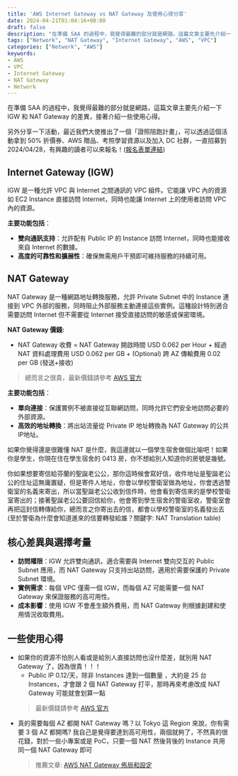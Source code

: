 ```yaml
---
title: 'AWS Internet Gateway vs NAT Gateway 及使用心得分享'
date: 2024-04-21T01:04:16+08:00
draft: false
description: "在準備 SAA 的過程中，我覺得最難的部分就是網路，這篇文章主要先介紹一下 IGW 和 NAT Gateway 的差異，接著介紹一些使用心得。"
tags: ["Network", "NAT Gateway", "Internet Gateway", "AWS", "VPC"]
categories: ["Network", "AWS"]
keywords:
- AWS
- VPC
- Internet Gateway
- NAT Gateway
- Network
---
```


在準備 SAA 的過程中，我覺得最難的部分就是網路，這篇文章主要先介紹一下 IGW 和 NAT Gateway 的差異，接著介紹一些使用心得。

另外分享一下活動，最近我們大使推出了一個「證照陪跑計畫」，可以透過這個活動拿到 50% 折價券、AWS 贈品、考照學習資源以及加入 DC 社群，一直招募到 2024/04/28，有興趣的讀者可以來報名！([報名表單連結](https://www.surveycake.com/s/nvwem))

## Internet Gateway (IGW)

IGW 是一種允許 VPC 與 Internet 之間通訊的 VPC 組件。它能讓 VPC 內的資源如 EC2 Instance 直接訪問 Internet，同時也能讓 Internet 上的使用者訪問 VPC 內的資源。

**主要功能包括**：

- **雙向通訊支持**：允許配有 Public IP 的 Instance 訪問 Internet，同時也能接收來自 Internet 的數據。
- **高度的可靠性和擴展性**：確保無需用戶干預即可維持服務的持續可用。

## NAT Gateway

NAT Gateway 是一種網路地址轉換服務，允許 Private Subnet 中的 Instance 連接到 VPC 外部的服務，同時阻止外部服務主動連接這些實例。這種設計特別適合需要訪問 Internet 但不需要從 Internet 接受直接訪問的敏感或保密環境。

**NAT Gateway 價錢:**

- NAT Gateway 收費 = NAT Gateway 開啟時間 USD 0.062 per Hour + 經過 NAT 資料處理費用 USD 0.062 per GB + (Optional) 跨 AZ 傳輸費用 0.02 per GB (發送+接收)

> 總而言之很貴，最新價錢請參考 [AWS 官方](https://aws.amazon.com/vpc/pricing/)

**主要功能包括**：

- **單向連接**：保護實例不被直接從互聯網訪問，同時允許它們安全地訪問必要的外部資源。
- **高效的地址轉換**：將出站流量從 Private IP 地址轉換為 NAT Gateway 的公共IP地址。

如果你覺得還是很難懂 NAT 是什麼，我這邊就以一個學生宿舍做個比喻吧！如果你是學生，你現在住在學生宿舍的 0413 房，你不想給別人知道你的房號是幾號。

你如果想要寄信給芬蘭的聖誕老公公，那你這時候會寫好信，收件地址是聖誕老公公的住址這無庸置疑，但是寄件人地址，你會以學校警衛室做為地址，你會透過警衛室的名義來寄出，所以當聖誕老公公收到信件時，他會看到寄信來的是學校警衛室寄出的；接著聖誕老公公要回信給你，他會寄到學生宿舍的警衛室收，警衛室會再把這封信轉傳給你，總而言之你寄出去的信，都會以學校警衛室的名義發出去 (至於警衛為什麼會知道進來的信要轉發給誰？關鍵字: NAT Translation table)

## 核心差異與選擇考量

- **訪問權限**：IGW 允許雙向通訊，適合需要與 Internet 雙向交互的 Public Subnet 應用，而 NAT Gateway 只支持出站訪問，適用於需要保護的 Private Subnet 環境。
- **實例需求**：每個 VPC 僅需一個 IGW，而每個 AZ 可能需要一個 NAT Gateway 來保證服務的高可用性。
- **成本影響**：使用 IGW 不會產生額外費用，而 NAT Gateway 則根據創建和使用情況收取費用。

## 一些使用心得

- 如果你的資源不怕別人看或是給別人直接訪問也沒什麼差，就別用 NAT Gateway 了，因為很貴！！！
  - Public IP  0.12/天，除非 Instances 達到一個數量 ，大約是 25 台 Instances，才會跟 2 個 NAT Gateway 打平，那時再來考慮改成 NAT Gateway 可能就會划算一點
  > 最新價錢請參考 [AWS 官方](https://aws.amazon.com/vpc/pricing/)
- 真的需要每個 AZ 都開 NAT Gateway 嗎？以 Tokyo 這 Region 來說，你有需要 3 個 AZ 都開嗎? 我自己是覺得要達到高可用性，兩個就夠了，不然真的很花錢，對於一些小專案或是 PoC，只要一個 NAT 然後背後的 Instance 共用同一個 NAT Gateway 即可
  > 推薦文章: [AWS NAT Gateway 佈局和設定](https://9incloud.com/aws/aws-nat-gateway-layout)
